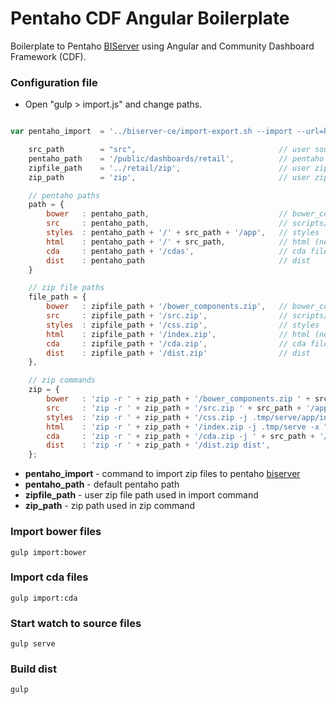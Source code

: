# Pentaho CDF Angular Boilerplate

Boilerplate to Pentaho [BIServer](https://sourceforge.net/projects/pentaho/files/Business%20Intelligence%20Server/) using Angular and Community Dashboard Framework (CDF).

### Configuration file

* Open "gulp > import.js" and change paths.

``` javascript

var pentaho_import  = '../biserver-ce/import-export.sh --import --url=http://localhost:8080/pentaho --username=Admin --password=password --overwrite=true --permission=true --retainOwnership=true',

    src_path        = "src",                                // user source path
    pentaho_path    = '/public/dashboards/retail',          // pentaho path
    zipfile_path    = '../retail/zip',                      // user zip file path used in import command
    zip_path        = 'zip',                                // user zip path used in zip command

    // pentaho paths
    path = {
        bower   : pentaho_path,                             // bower_components
        src     : pentaho_path,                             // scripts/html
        styles  : pentaho_path + '/' + src_path + '/app',   // styles
        html    : pentaho_path + '/' + src_path,            // html (new files)
        cda     : pentaho_path + '/cdas',                   // cda files
        dist    : pentaho_path                              // dist
    }

    // zip file paths
    file_path = {
        bower   : zipfile_path + '/bower_components.zip',   // bower_components
        src     : zipfile_path + '/src.zip',                // scripts/html
        styles  : zipfile_path + '/css.zip',                // styles
        html    : zipfile_path + '/index.zip',              // html (new files)
        cda     : zipfile_path + '/cda.zip',                // cda files
        dist    : zipfile_path + '/dist.zip'                // dist
    },

    // zip commands
    zip = {
        bower   : 'zip -r ' + zip_path + '/bower_components.zip ' + src_path + '/bower_components',
        src     : 'zip -r ' + zip_path + '/src.zip ' + src_path + '/app -x "*.sass*" -x "*.DS_Store"',
        styles  : 'zip -r ' + zip_path + '/css.zip -j .tmp/serve/app/index.css',
        html    : 'zip -r ' + zip_path + '/index.zip -j .tmp/serve -x "*.css*"',
        cda     : 'zip -r ' + zip_path + '/cda.zip -j ' + src_path + '/assets/cdas -x "*.DS_Store"',
        dist    : 'zip -r ' + zip_path + '/dist.zip dist',
    };

```

* **pentaho_import** - command to import zip files to pentaho [biserver](https://sourceforge.net/projects/pentaho/files/Business%20Intelligence%20Server/)
* **pentaho_path** - default pentaho path
* **zipfile_path** - user zip file path used in import command
* **zip_path** - zip path used in zip command

### Import bower files

``` shell
gulp import:bower
```

### Import cda files

``` shell
gulp import:cda
```

### Start watch to source files

``` shell
gulp serve
```

### Build dist

``` shell
gulp
```
